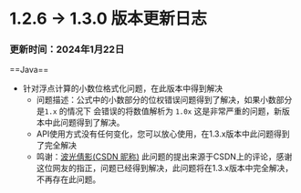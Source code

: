 # 1.2.6 -> 1.3.0 版本更新日志

### 更新时间：2024年1月22日

==Java==

* 针对浮点计算的小数位格式化问题，在此版本中得到解决
    * 问题描述：公式中的小数部分的位权错误问题得到了解决，如果小数部分是`1.x` 的情况下 会错误的将数值解析为 `1.0x`
      这是非常严重的问题，新版本中此问题得到了解决。
    * API使用方式没有任何变化，您可以放心使用，在1.3.x版本中此问题得到了完全解决
    * 鸣谢：[波光倩影(CSDN 昵称)](https://blog.csdn.net/xy13658?type=blog)
      此问题的提出来源于CSDN上的评论，感谢这位网友的指正，问题已经得到解决，此问题将在1.3.x版本中完全解决，不再存在此问题。
  